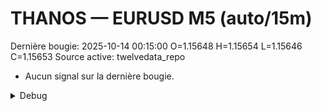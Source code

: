 # THANOS — EURUSD M5 (auto/15m)
Dernière bougie: 2025-10-14 00:15:00  O=1.15648  H=1.15654  L=1.15646  C=1.15653
Source active: twelvedata_repo

- Aucun signal sur la dernière bougie.

<details><summary>Debug</summary>

- TD_API_KEY manquant.

</details>